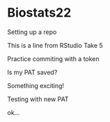 # Biostats22
Setting up a repo

This is a line from RStudio
Take 5

Practice commiting with a token 

Is my PAT saved?

Something exciting!

Testing with new PAT

ok...